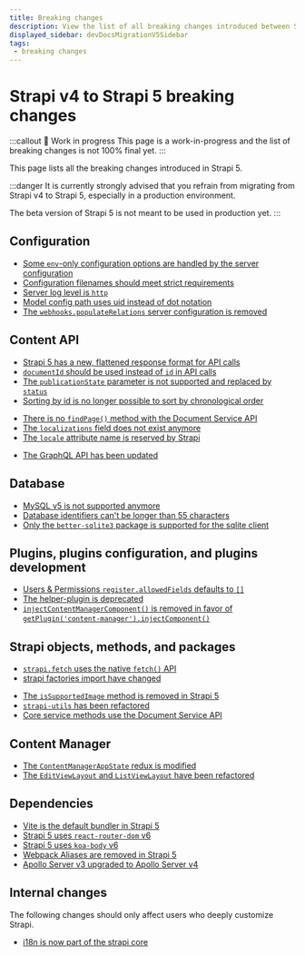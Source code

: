 ```yaml
---
title: Breaking changes
description: View the list of all breaking changes introduced between Strapi v4 and v5.
displayed_sidebar: devDocsMigrationV5Sidebar
tags:
 - breaking changes
---
```


# Strapi v4 to Strapi 5 breaking changes

:::callout 🚧  Work in progress
This page is a work-in-progress and the list of breaking changes is not 100% final yet.
:::

This page lists all the breaking changes introduced in Strapi 5.

:::danger
It is currently strongly advised that you refrain from migrating from Strapi v4 to Strapi 5, especially in a production environment.

The beta version of Strapi 5 is not meant to be used in production yet.
:::

## Configuration

* [Some `env`-only configuration options are handled by the server configuration](/dev-docs/migration/v4-to-v5/breaking-changes/removed-support-for-some-env-options)
* [Configuration filenames should meet strict requirements](/dev-docs/migration/v4-to-v5/breaking-changes/strict-requirements-config-files)
* [Server log level is `http`](/dev-docs/migration/v4-to-v5/breaking-changes/server-default-log-level)
* [Model config path uses uid instead of dot notation](/dev-docs/migration/v4-to-v5/breaking-changes/model-config-path-uses-uid)
* [The `webhooks.populateRelations` server configuration is removed](/dev-docs/migration/v4-to-v5/breaking-changes/remove-webhook-populate-relations)

## Content API

* [Strapi 5 has a new, flattened response format for API calls](/dev-docs/migration/v4-to-v5/breaking-changes/new-response-format)
* [`documentId` should be used instead of `id` in API calls](/dev-docs/migration/v4-to-v5/breaking-changes/use-document-id)
* [The `publicationState` parameter is not supported and replaced by `status`](/dev-docs/migration/v4-to-v5/breaking-changes/publication-state-removed)
* [Sorting by id is no longer possible to sort by chronological order](/dev-docs/migration/v4-to-v5/breaking-changes/sort-by-id)
<!-- * [Draft & Publish is always enabled](/dev-docs/migration/v4-to-v5/breaking-changes/draft-and-publish-always-enabled) -->
* [There is no `findPage()` method with the Document Service API](/dev-docs/migration/v4-to-v5/breaking-changes/no-find-page-in-document-service)
* [The `localizations` field does not exist anymore](/dev-docs/migration/v4-to-v5/breaking-changes/no-localizations-field)
* [The `locale` attribute name is reserved by Strapi](/dev-docs/migration/v4-to-v5/breaking-changes/locale-attribute-reserved)
<!-- * [Components and dynamic zones do not return an `id` with REST API requests](/dev-docs/migration/v4-to-v5/breaking-changes/components-and-dynamic-zones-do-not-return-id) not implemented yet -->
* [The GraphQL API has been updated](/dev-docs/migration/v4-to-v5/breaking-changes/graphql-api-updated)

## Database

- [MySQL v5 is not supported anymore](/dev-docs/migration/v4-to-v5/breaking-changes/mysql5-unsupported)
- [Database identifiers can't be longer than 55 characters](/dev-docs/migration/v4-to-v5/breaking-changes/database-identifiers-shortened)
- [Only the `better-sqlite3` package is supported for the sqlite client](/dev-docs/migration/v4-to-v5/breaking-changes/only-better-sqlite3-for-sqlite)

## Plugins, plugins configuration, and plugins development

- [Users & Permissions `register.allowedFields` defaults to `[]`](/dev-docs/migration/v4-to-v5/breaking-changes/register-allowed-fields)
- [The helper-plugin is deprecated](/dev-docs/migration/v4-to-v5/breaking-changes/helper-plugin-deprecated)
- [`injectContentManagerComponent()` is removed in favor of `getPlugin('content-manager').injectComponent()`](/dev-docs/migration/v4-to-v5/breaking-changes/inject-content-manager-component)

## Strapi objects, methods, and packages

- [`strapi.fetch` uses the native `fetch()` API](/dev-docs/migration/v4-to-v5/breaking-changes/fetch)
- [strapi factories import have changed](/dev-docs/migration/v4-to-v5/breaking-changes/strapi-imports)
<!-- - [`Strapi` is a subclass of `Container`](/dev-docs/migration/v4-to-v5/breaking-changes/strapi-container) might change -->
- [The `isSupportedImage` method is removed in Strapi 5](/dev-docs/migration/v4-to-v5/breaking-changes/is-supported-image-removed)
- [`strapi-utils` has been refactored](/dev-docs/migration/v4-to-v5/breaking-changes/strapi-utils-refactored)
- [Core service methods use the Document Service API](/dev-docs/migration/v4-to-v5/breaking-changes/core-service-methods-use-document-service)

## Content Manager

- [The `ContentManagerAppState` redux is modified](/dev-docs/migration/v4-to-v5/breaking-changes/redux-content-manager-app-state)
- [The `EditViewLayout` and `ListViewLayout` have been refactored](/dev-docs/migration/v4-to-v5/breaking-changes/edit-view-layout-and-list-view-layout-rewritten)

## Dependencies

- [Vite is the default bundler in Strapi 5](/dev-docs/migration/v4-to-v5/breaking-changes/vite)
- [Strapi 5 uses `react-router-dom` v6](/dev-docs/migration/v4-to-v5/breaking-changes/react-router-dom-6)
- [Strapi 5 uses `koa-body` v6](/dev-docs/migration/v4-to-v5/breaking-changes/koa-body-v6)
- [Webpack Aliases are removed in Strapi 5](/dev-docs/migration/v4-to-v5/breaking-changes/webpack-aliases-removed)
- [Apollo Server v3 upgraded to Apollo Server v4](/dev-docs/migration/v4-to-v5/breaking-changes/upgrade-to-apollov4)


## Internal changes

The following changes should only affect users who deeply customize Strapi.

* [i18n is now part of the strapi core](/dev-docs/migration/v4-to-v5/breaking-changes/i18n-content-manager-locale)
